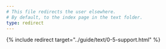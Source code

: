 ```yaml
---
# This file redirects the user elsewhere.
# By default, to the index page in the text folder.
type: redirect
---
```


{% include redirect target="../guide/text/0-5-support.html" %}
